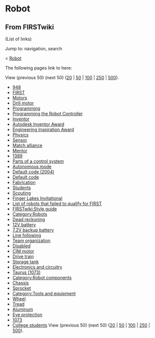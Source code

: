 # Robot

## From FIRSTwiki

(List of links)

Jump to: navigation, search

< [Robot](/index.php?title=Robot&redirect=no "Robot")

The following pages link to here:

View (previous 50) (next 50) ([20](/index.php?title=Special:Whatlinkshere/Robot&limit=20&from=0 "Special:Whatlinkshere/Robot") | [50](/index.php?title=Special:Whatlinkshere/Robot&limit=50&from=0 "Special:Whatlinkshere/Robot") | [100](/index.php?title=Special:Whatlinkshere/Robot&limit=100&from=0 "Special:Whatlinkshere/Robot") | [250](/index.php?title=Special:Whatlinkshere/Robot&limit=250&from=0 "Special:Whatlinkshere/Robot") | [500](/index.php?title=Special:Whatlinkshere/Robot&limit=500&from=0 "Special:Whatlinkshere/Robot")).

- [948](948 "948")
- [FIRST](first)
- [Motors](motors)
- [Drill motor](drill-motor)
- [Programming](programming)
- [Programming the Robot Controller](Programming_the_Robot_Controller "Programming the Robot Controller")
- [Inventor](Inventor "Inventor")
- [Autodesk Inventor Award](Autodesk_Inventor_Award "Autodesk Inventor Award")
- [Engineering Inspiration Award](Engineering_Inspiration_Award "Engineering Inspiration Award")
- [Physics](physics)
- [Sensor](sensor)
- [Match alliance](Match_alliance "Match alliance")
- [Mentor](Mentor "Mentor")
- [1389](1389 "1389")
- [Parts of a control system](Parts_of_a_control_system "Parts of a control system")
- [Autonomous mode](autonomous-mode)
- [Default code (2004)](Default_code_%282004%29 "Default code \(2004\)")
- [Default code](Default_code "Default code")
- [Fabrication](Fabrication "Fabrication")
- [Students](Students "Students")
- [Scouting](Scouting "Scouting")
- [Finger Lakes Invitational](Finger_Lakes_Invitational "Finger Lakes Invitational")
- [List of robots that failed to qualify for FIRST](List_of_robots_that_failed_to_qualify_for_FIRST "List of robots that failed to qualify for FIRST")
- [FIRSTwiki:Style guide](FIRSTwiki:Style_guide "FIRSTwiki:Style guide")
- [Category:Robots](Category:Robots "Category:Robots")
- [Dead reckoning](dead-reckoning)
- [12V battery](12V_battery "12V battery")
- [7.2V backup battery](7.2V_backup_battery "7.2V backup battery")
- [Line following](line-following)
- [Team organization](Team_organization "Team organization")
- [Disabled](Disabled "Disabled")
- [CIM motor](CIM_motor "CIM motor")
- [Drive train](drive-train)
- [Storage tank](Storage_tank "Storage tank")
- [Electronics and circuitry](Electronics_and_circuitry "Electronics and circuitry")
- [Taurus (1073)](Taurus_%281073%29 "Taurus \(1073\)")
- [Category:Robot components](Category:Robot_components "Category:Robot components")
- [Chassis](Chassis "Chassis")
- [Sprocket](Sprocket "Sprocket")
- [Category:Tools and equipment](Category:Tools_and_equipment "Category:Tools and equipment")
- [Wheel](wheel)
- [Tread](tread)
- [Aluminum](Aluminum "Aluminum")
- [Eye protection](Eye_protection "Eye protection")
- [1073](1073 "1073")
- [College students](College_students "College students") View (previous 50) (next 50) ([20](/index.php?title=Special:Whatlinkshere/Robot&limit=20&from=0 "Special:Whatlinkshere/Robot") | [50](/index.php?title=Special:Whatlinkshere/Robot&limit=50&from=0 "Special:Whatlinkshere/Robot") | [100](/index.php?title=Special:Whatlinkshere/Robot&limit=100&from=0 "Special:Whatlinkshere/Robot") | [250](/index.php?title=Special:Whatlinkshere/Robot&limit=250&from=0 "Special:Whatlinkshere/Robot") | [500](/index.php?title=Special:Whatlinkshere/Robot&limit=500&from=0 "Special:Whatlinkshere/Robot")).
